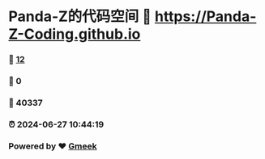 # Panda-Z的代码空间 :link: https://Panda-Z-Coding.github.io 
### :page_facing_up: [12](https://Panda-Z-Coding.github.io/tag.html) 
### :speech_balloon: 0 
### :hibiscus: 40337 
### :alarm_clock: 2024-06-27 10:44:19 
### Powered by :heart: [Gmeek](https://github.com/Meekdai/Gmeek)
